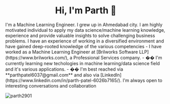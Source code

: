 <h1 align="center">Hi, I'm Parth 👋</h1>
​
<!--
**Parth/parth2901** is a ✨ _special_ ✨ repository because its `README.md` (this file) appears on your GitHub profile.
-->
​
I'm a Machine Learning Engineer. I grew up in Ahmedabad city. I am highly motivated individual to apply my data science/machine learning knowledge, experience and provide valuable insights to solve challenging business problems. I have an experience of working in a diversified environment and have gained deep-rooted knowledge of the various competencies
- I have worked as a Machine Learning Engineer at [Brilworks Software LLP](https://www.brilworks.com/), a Professional Services company.
- �� I'm currently learning new techologies in machine learning/data science field and it's various applications.
- �� I'm best reached via **parthpatel6037@gmail.com** and also via [LinkedIn](https://www.linkedin.com/in/parth-patel-6026b7165/). I'm always open to interesting conversations and collaboration
​
<p><img align="center" src="https://github-readme-stats.vercel.app/api?username=parth2901&show_icons=true" alt="parth2901" /></p>
​











